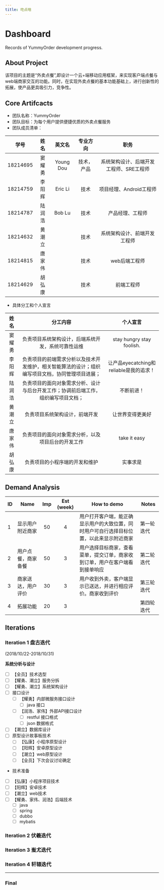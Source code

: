```yaml
---
title: 吃点啥
---
```


[Android_Developers]: 
https://developer.android.com/studio/intro/

# Dashboard

Records of YummyOrder development progress.

## About Project

该项目的主题是“外卖点餐”,即设计一个云+端移动应用框架，来实现客户端点餐与web端商家交互的功能。同时，在实现外卖点餐的基本功能基础上，进行创新性的拓展，使产品更具吸引力，竞争性。

## Core Artifcacts
- 团队名称：YummyOrder
- 团队目标：为每个用户提供便捷优质的外卖点餐服务
- 团队成员清单：

| 学号 | 姓名 | 英文名 | 专业方向 | 职务 |
| :--: | :--: | :--: | :--: | :-----------: |
| 18214695 | 窦耀勇 | Young Dou | 技术，产品 | 系统架构设计、后端开发工程师、SRE工程师 | 
| 18214759 | 李阳辉 | Eric Li | 技术 | 项目经理、Android工程师 | 
| 18214787 | 陆润浩 | Bob Lu | 技术 | 产品经理、工程师 | 
| 18214632 | 黄潮立 |  | 技术 | 系统架构设计、前端开发工程师 | 
| 18214815 | 唐家伟 |  | 技术 | web后端工程师 | 
| 18214629 | 胡弘康 |  | 技术 | 前端工程师 |

- 具体分工和个人宣言

| 姓名 | 分工内容 | 个人宣言 |
| :--: | :--: | :--: |
| 窦耀勇 | 负责项目系统架构设计，后端系统开发，系统可靠性运维 | stay hungry stay foolish. |
| 李阳辉 | 负责项目的前端需求分析以及技术开发维护，相关智能算法的设计；组织编写项目文档，协同管理项目进展； | 让产品eyecatching和reliable是我的追求！ |
| 陆润浩 | 负责项目的面向对象需求分析、设计与后台开发工作；协调前后端工作，组织编写项目文档； | 不断前进！ |
| 黄潮立 | 负责项目系统架构设计，前端开发 | 让世界变得更美好 |
| 唐家伟 | 负责项目的面向对象需求分析，以及项目后台的开发工作 | take it easy |
| 胡弘康 | 负责项目的小程序端的开发和维护 | 实事求是 |

## Demand Analysis

| ID | Name | Imp | Est (week) | How to demo | Notes |
|------|------|:---:|:----------:|----------------|------|
|1|显示用户附近商家|50|4|用户打开客户端，能正确显示用户的大致位置，同时用户可自行选择目标位置，以此来显示附近商家|第一轮迭代|
|2|用户点餐，商家备餐|50|3|用户选择目标商家，查看菜单，提交订单，商家收到订单，用户在客户端看到接单响应|第二轮迭代|
|3|商家送达，用户评价|30|3|用户收到外卖，客户端显示已送达，并进行相应评价。商家收到评价|第三轮迭代|
|4|拓展功能|20|3||第四轮迭代|


## Iterations

### Iteration 1 盘古迭代

(2018/10/22-2018/10/31)


**系统分析与设计**
- [ ] 【全员】技术选型
- [ ] 【耀勇、潮立】服务分拆
- [ ] 【耀勇、潮立】系统架构设计
- [ ] 接口设计
    - [ ] 【耀勇】内部微服务接口设计
        - [ ] java 接口
    - [ ] 【润浩、家伟】外部API接口设计
        - [ ] restful 接口格式
        - [ ] json 数据格式
- [ ] 【潮立】数据库设计
- [ ] 原型设计故事板技术
    - [ ] 【弘康】小程序原型设计
    - [ ] 【阳辉】安卓原型设计
    - [ ] 【潮立】web原型设计
    - [ ] 【全员】下次会议讨论确定

- 技术准备
- [ ] 【弘康】小程序项目技术
- [ ] 【阳辉】安卓技术
- [ ] 【潮立】web技术
- [ ] 【耀勇、家伟、润浩】后端技术
    - [ ] java
    - [ ] spring
    - [ ] dubbo
    - [ ] mybatis
    
### Iteration 2 伏羲迭代

### Iteration 3 蚩尤迭代

### Iteration 4 轩辕迭代



***

### Final

